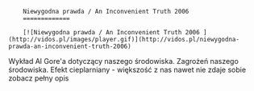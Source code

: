 
        Niewygodna prawda / An Inconvenient Truth 2006 
        =============
        
        [![Niewygodna prawda / An Inconvenient Truth 2006 ](http://vidos.pl/images/player.gif)](http://vidos.pl/niewygodna-prawda-an-inconvenient-truth-2006)
        
        
 Wykład Al Gore'a dotyczący naszego środowiska. Zagrożeń naszego środowiska. Efekt cieplarniany - większość z nas nawet nie zdaje sobie zobacz pełny opis
    